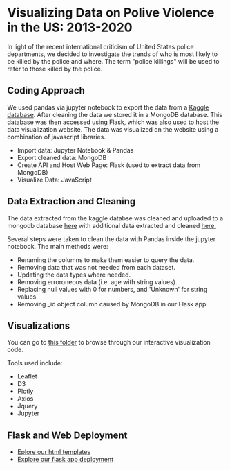 # Visualizing Data on Polive Violence in the US: 2013-2020

In light of the recent international criticism of United States police departments, we decided to investigate the trends of who is most likely to be killed by the police and where. The term "police killings" will be used to refer to those killed by the police. 

## Coding Approach

We used pandas via jupyter notebook to export the data from a [Kaggle database](https://www.kaggle.com/jpmiller/police-violence-in-the-us).
After cleaning the data we stored it in a MongoDB database. This database was then accessed using Flask, which was also used to host the data visualization website. The data was visualized on the website using a combination of javascript libraries.

* Import data: Jupyter Notebook & Pandas
* Export cleaned data: MongoDB
* Create API and Host Web Page: Flask (used to extract data from MongoDB)
* Visualize Data: JavaScript

## Data Extraction and Cleaning

The data extracted from the kaggle databse was cleaned and uploaded to a mongodb database [here](https://github.com/etarakci/project-two/blob/master/data_to_JSON.ipynb) with additional data extracted and cleaned [here.](https://github.com/etarakci/project-two/blob/master/data_extract.ipynb)

Several steps were taken to clean the data with Pandas inside the jupyter notebook. The main methods were:
* Renaming the columns to make them easier to query the data.
* Removing data that was not needed from each dataset.
* Updating the data types where needed.
* Removing erroroneous data (i.e. age with string values).
* Replacing null values with 0 for numbers, and 'Unknown' for string values.
* Removing _id object column caused by MongoDB in our Flask app.

## Visualizations

You can go to [this folder](https://github.com/etarakci/project-two/tree/master/static/js) to browse through our interactive visualization code.

Tools used include:
* Leaflet
* D3
* Plotly
* Axios
* Jquery
* Jupyter

## Flask and Web Deployment

* [Eplore our html templates](https://github.com/etarakci/project-two/tree/master/templates)
* [Explore our flask app deployment](https://github.com/etarakci/project-two/blob/master/app.py)




